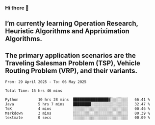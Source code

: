 ### Hi there 👋
## I’m currently learning Operation Research, Heuristic Algorithms and Appriximation Algorithms.
## The primary application scenarios are the Traveling Salesman Problem (TSP), Vehicle Routing Problem (VRP), and their variants.
<!--START_SECTION:waka-->

```txt
From: 29 April 2025 - To: 06 May 2025

Total Time: 15 hrs 46 mins

Python         10 hrs 28 mins  ████████████████▓░░░░░░░░   66.41 %
Java           5 hrs 7 mins    ████████░░░░░░░░░░░░░░░░░   32.47 %
TeX            4 mins          ░░░░░░░░░░░░░░░░░░░░░░░░░   00.46 %
Markdown       3 mins          ░░░░░░░░░░░░░░░░░░░░░░░░░   00.39 %
textmate       0 secs          ░░░░░░░░░░░░░░░░░░░░░░░░░   00.09 %
```

<!--END_SECTION:waka-->
<!--
**Bookervsky/Bookervsky** is a ✨ _special_ ✨ repository because its `README.md` (this file) appears on your GitHub profile.

Here are some ideas to get you started:

- 🔭 I’m currently working on ...
- 🌱 I’m currently learning ...
- 👯 I’m looking to collaborate on ...
- 🤔 I’m looking for help with ...
- 💬 Ask me about ...
- 📫 How to reach me: ...
- 😄 Pronouns: ...
- ⚡ Fun fact: ...
-->
